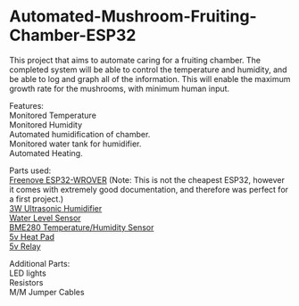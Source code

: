 # Automated-Mushroom-Fruiting-Chamber-ESP32
This project that aims to automate caring for a fruiting chamber. The completed system will be able to control the temperature and humidity, and be able to log and graph all of the information. 
This will enable the maximum growth rate for the mushrooms, with minimum human input.

Features:   
Monitored Temperature   
Monitored Humidity    
Automated humidification of chamber.    
Monitored water tank for humidifier.    
Automated Heating.    

Parts used:   
[Freenove ESP32-WROVER](https://www.aliexpress.com/item/1005004339923548.html?pdp_npi=3%40dis%21NZD%21NZ%24%2013.69%21NZ%24%2013.69%21%21%21%21%21%402101dcb016838813675808354d014e%2112000028820495478%21sh01%21NZ%211872688531&spm=a2g0o.store_pc_home.productList_2005215234573.subject_3) (Note: This is not the cheapest ESP32, however it comes with extremely good documentation, and therefore was perfect for a first project.)    
[3W Ultrasonic Humidifier](https://www.aliexpress.com/item/1005002545699477.html?spm=a2g0o.order_list.order_list_main.5.7dda18024a9nRN)   
[Water Level Sensor](https://www.aliexpress.com/item/32878846275.html?spm=a2g0o.order_list.order_list_main.11.7dda18024a9nRN)   
[BME280 Temperature/Humidity Sensor](https://www.aliexpress.com/item/32862421810.html?spm=a2g0o.order_list.order_list_main.29.7dda18024a9nRN)   
[5v Heat Pad](https://www.aliexpress.com/item/1005004979904232.html?spm=a2g0o.order_list.order_list_main.59.7dda18024a9nRN)   
[5v Relay](https://www.aliexpress.com/item/1005001903120199.html?spm=a2g0o.order_list.order_list_main.53.7dda18024a9nRN)    

Additional Parts:   
LED lights    
Resistors   
M/M Jumper Cables   


